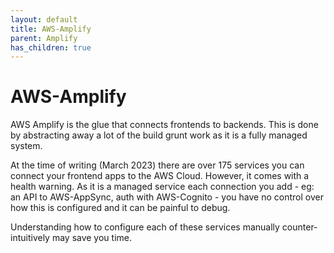 ```yaml
---
layout: default
title: AWS-Amplify
parent: Amplify
has_children: true
---
```



# AWS-Amplify

AWS Amplify is the glue that connects frontends to backends. This is done by abstracting away a lot of the build grunt work as it is a fully managed system.

At the time of writing (March 2023) there are over 175 services you can connect your frontend apps to the AWS Cloud. However, it comes with a health warning. As it is a managed service each connection you add - eg: an API to AWS-AppSync, auth with AWS-Cognito - you have no control over how this is configured and it can be painful to debug.

Understanding how to configure each of these services manually counter-intuitively may save you time.